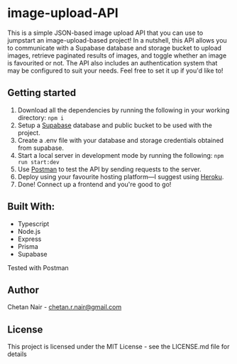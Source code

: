 # image-upload-API
This is a simple JSON-based image upload API that you can use to jumpstart an image-upload-based project! In a nutshell, this API allows you to communicate with a Supabase database and storage bucket to upload images, retrieve paginated results of images, and toggle whether an image is favourited or not. The API also includes an authentication system that may be configured to suit your needs. Feel free to set it up if you'd like to!  

## Getting started
1. Download all the dependencies by running the following in your working directory: `npm i`
2. Setup a [Supabase](https://supabase.com) database and public bucket to be used with the project.
3. Create a .env file with your database and storage credentials obtained from supabase.  
4. Start a local server in development mode by running the following: `npm run start:dev`
5. Use [Postman](https://www.postman.com) to test the API by sending requests to the server.
6. Deploy using your favourite hosting platform—I suggest using [Heroku](https://www.heroku.com).
7. Done! Connect up a frontend and you're good to go!

## Built With:
* Typescript
* Node.js
* Express
* Prisma
* Supabase

Tested with Postman

## Author

Chetan Nair - chetan.r.nair@gmail.com

## License

This project is licensed under the MIT License - see the LICENSE.md file for details





